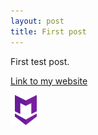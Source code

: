 ```yaml
---
layout: post
title: First post
---
```


First test post.

[Link to my website](https://csh.depaul.edu/faculty-staff/faculty-a-z/Pages/physics/eric-landahl.aspx)

![alt text](https://github.com/adam-p/markdown-here/raw/master/src/common/images/icon48.png "Logo Title Text 1")



